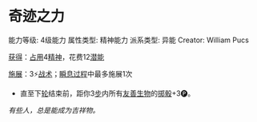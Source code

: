# 奇迹之力

能力等级: 4级能力
属性类型: 精神能力
派系类型: 异能
Creator: William Pucs

<aside>

[获得](https://www.notion.so/1b3d619a067b8027ba38e2c1caf9d84b?pvs=21)：[占用](https://www.notion.so/1b3d619a067b8028a794de6ceed96ec0?pvs=21)4[精神](https://www.notion.so/1b3d619a067b800a8da5d96dd60be2b1?pvs=21)，花费12[潜能](https://www.notion.so/1b3d619a067b80c2bdb4c721adc30021?pvs=21)

</aside>

<aside>

[施展](https://www.notion.so/1b3d619a067b80f38dccf027f026b32f?pvs=21)：3⚡️[战术](https://www.notion.so/1b3d619a067b8051b6eaffd160aee01c?pvs=21)；[瞬息过程](https://www.notion.so/1b3d619a067b80aaa52efa8a891fe3ad?pvs=21)中最多施展1次

- 直至下[轮](https://www.notion.so/1b3d619a067b80aeb62df5a99bfb8a82?pvs=21)结束前，距你3[步](https://www.notion.so/1b3d619a067b800fb1cfe9f0ef45b9ef?pvs=21)内所有[友善](https://www.notion.so/1b3d619a067b809cb37fcd49cb39e910?pvs=21)[生物](https://www.notion.so/1b3d619a067b80d0bbe1d113bf20ff1f?pvs=21)的[掷骰](https://www.notion.so/1b3d619a067b80f89c53e38483e535c4?pvs=21)+3🅟。
</aside>

*有些人，总是能成为吉祥物。*